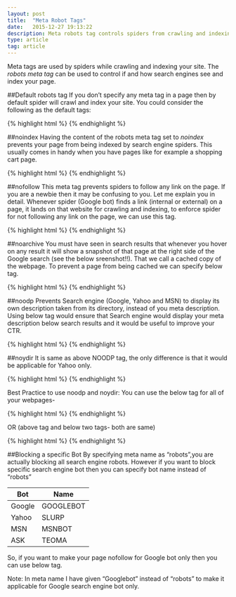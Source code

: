 ```yaml
---
layout: post
title:  "Meta Robot Tags"
date:   2015-12-27 19:13:22
description: Meta robots tag controls spiders from crawling and indexing your webpage or post. In this post, I will explain all the available types, such as nofollow and noodp in detail. 
type: article
tag: article
---
```


Meta tags are used by spiders while crawling and indexing your site. The *robots meta tag* 
can be used to control if and how search engines see and index your page.

##Default robots tag
If you don’t specify any meta tag in a page then by default spider will crawl and index 
your site. You could consider the following as the default tags:

{% highlight html %}
<meta name="robots" content="index, follow" />
<meta name="robots" content="none" />
{% endhighlight %}


##noindex
Having the content of the robots meta tag set to *noindex* prevents your page from being 
indexed by search engine spiders. This usually comes in handy when you have pages like 
for example a shopping cart page. 

{% highlight html %}
<meta name="robots" content="noindex" />
{% endhighlight %}


##nofollow
This meta tag prevents spiders to follow any link on the page. If you are a newbie then it 
may be confusing to you. Let me explain you in detail. Whenever spider (Google bot) finds a 
link (internal or external) on a page, it lands on that website for crawling and indexing, 
to enforce spider for not following any link on the page, we can use this tag.

{% highlight html %}
<meta name="robots" content="nofollow" />
{% endhighlight %}

##noarchive
You must have seen in search results that whenever you hover on any result it will show a 
snapshot of that page at the right side of the Google search (see the below sreenshot!!). 
That we call a cached copy of the webpage. To prevent a page from being cached we can specify 
below tag.

{% highlight html %}
<meta name="robots" content="noarchive" />
{% endhighlight %}


##noodp
Prevents Search engine (Google, Yahoo and MSN)  to display its own description taken from 
its directory, instead of you meta description. Using below tag would ensure that Search 
engine would display your meta description below search results and it would be useful to 
improve your CTR.

{% highlight html %}
<meta name="robots" content="noodp" />
{% endhighlight %}

##noydir
It is same as above NOODP tag, the only difference is that it would be applicable for Yahoo only.

{% highlight html %}
<meta name="robots" content="noydir" />
{% endhighlight %} 

Best Practice to use noodp and noydir:  You can use the below tag for all of your webpages-

{% highlight html %}
<meta name="robots" content="noodp" />
{% endhighlight %}

OR (above tag and below two tags- both are same)

{% highlight html %}
<meta name="robots" content="noodp " />
<meta name="robots" content="noydir" />
{% endhighlight %}


##Blocking a specific Bot
By specifying meta name as “robots”,you are actually blocking all search engine robots. However if you want to block specific search engine bot then you can specify bot name instead of “robots”

| Bot    | Name      |
|--------|-----------|
| Google | GOOGLEBOT |
| Yahoo  | SLURP     |
| MSN    | MSNBOT    |
| ASK    | TEOMA     |

So, if you want to make your page nofollow for Google bot only then you can use below tag.

<meta name="Googlebot" content="noindex" />

Note: In meta name I have given “Googlebot” instead of “robots” to make it applicable for Google search engine bot only.


